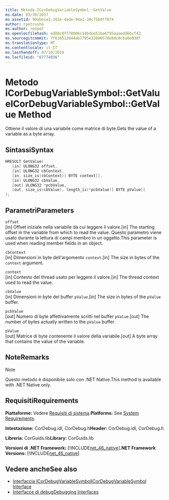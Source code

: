 ```yaml
---
title: Metodo ICorDebugVariableSymbol::GetValue
ms.date: 03/30/2017
ms.assetid: 90abece1-392e-4ade-94a1-30c75b0f7074
author: rpetrusha
ms.author: ronpet
ms.openlocfilehash: ed88c8ff78006c14bdee51ba6f95aaaedd66cf41
ms.sourcegitcommit: 7f616512044ab7795e32806578e8dc0c6a0e038f
ms.translationtype: MT
ms.contentlocale: it-IT
ms.lasthandoff: 07/10/2019
ms.locfileid: "67774836"
---
```

# <a name="icordebugvariablesymbolgetvalue-method"></a><span data-ttu-id="5f38e-102">Metodo ICorDebugVariableSymbol::GetValue</span><span class="sxs-lookup"><span data-stu-id="5f38e-102">ICorDebugVariableSymbol::GetValue Method</span></span>
<span data-ttu-id="5f38e-103">Ottiene il valore di una variabile come matrice di byte.</span><span class="sxs-lookup"><span data-stu-id="5f38e-103">Gets the value of a variable as a byte array.</span></span>  
  
## <a name="syntax"></a><span data-ttu-id="5f38e-104">Sintassi</span><span class="sxs-lookup"><span data-stu-id="5f38e-104">Syntax</span></span>  
  
```cpp  
HRESULT GetValue(  
   [in] ULONG32 offset,  
   [in] ULONG32 cbContext,  
   [in, size_is(cbContext)] BYTE context[],  
   [in] ULONG32 cbValue,  
   [out] ULONG32 *pcbValue,  
   [out, size_is(cbValue), length_is(*pcbValue)] BYTE pValue[]  
);  
```  
  
## <a name="parameters"></a><span data-ttu-id="5f38e-105">Parametri</span><span class="sxs-lookup"><span data-stu-id="5f38e-105">Parameters</span></span>  
 `offset`  
 <span data-ttu-id="5f38e-106">[in] Offset iniziale nella variabile da cui leggere il valore.</span><span class="sxs-lookup"><span data-stu-id="5f38e-106">[in] The starting offset in the variable from which to read the value.</span></span> <span data-ttu-id="5f38e-107">Questo parametro viene usato durante la lettura di campi membro in un oggetto.</span><span class="sxs-lookup"><span data-stu-id="5f38e-107">This parameter is used when reading member fields in an object.</span></span>  
  
 `cbContext`  
 <span data-ttu-id="5f38e-108">[in] Dimensioni in byte dell'argomento `context`.</span><span class="sxs-lookup"><span data-stu-id="5f38e-108">[in] The size in bytes of the `context` argument.</span></span>  
  
 `context`  
 <span data-ttu-id="5f38e-109">[in] Contesto del thread usato per leggere il valore.</span><span class="sxs-lookup"><span data-stu-id="5f38e-109">[in] The thread context used to read the value.</span></span>  
  
 `cbValue`  
 <span data-ttu-id="5f38e-110">[in] Dimensioni in byte del buffer `pValue`.</span><span class="sxs-lookup"><span data-stu-id="5f38e-110">[in] The size in bytes of the `pValue` buffer.</span></span>  
  
 `pcbValue`  
 <span data-ttu-id="5f38e-111">[out] Numero di byte affettivamente scritti nel buffer `pValue`.</span><span class="sxs-lookup"><span data-stu-id="5f38e-111">[out] The number of bytes actually written to the `pValue` buffer.</span></span>  
  
 `pValue`  
 <span data-ttu-id="5f38e-112">[out] Matrice di byte contenente il valore della variabile.</span><span class="sxs-lookup"><span data-stu-id="5f38e-112">[out] A byte array that contains the value of the variable.</span></span>  
  
## <a name="remarks"></a><span data-ttu-id="5f38e-113">Note</span><span class="sxs-lookup"><span data-stu-id="5f38e-113">Remarks</span></span>  
  
> [!NOTE]
>  <span data-ttu-id="5f38e-114">Questo metodo è disponibile solo con .NET Native.</span><span class="sxs-lookup"><span data-stu-id="5f38e-114">This method is available with .NET Native only.</span></span>  
  
## <a name="requirements"></a><span data-ttu-id="5f38e-115">Requisiti</span><span class="sxs-lookup"><span data-stu-id="5f38e-115">Requirements</span></span>  
 <span data-ttu-id="5f38e-116">**Piattaforme:** Vedere [Requisiti di sistema](../../../../docs/framework/get-started/system-requirements.md).</span><span class="sxs-lookup"><span data-stu-id="5f38e-116">**Platforms:** See [System Requirements](../../../../docs/framework/get-started/system-requirements.md).</span></span>  
  
 <span data-ttu-id="5f38e-117">**Intestazione:** CorDebug.idl, CorDebug.h</span><span class="sxs-lookup"><span data-stu-id="5f38e-117">**Header:** CorDebug.idl, CorDebug.h</span></span>  
  
 <span data-ttu-id="5f38e-118">**Libreria:** CorGuids.lib</span><span class="sxs-lookup"><span data-stu-id="5f38e-118">**Library:** CorGuids.lib</span></span>  
  
 <span data-ttu-id="5f38e-119">**Versioni di .NET Framework:** [!INCLUDE[net_46_native](../../../../includes/net-46-native-md.md)]</span><span class="sxs-lookup"><span data-stu-id="5f38e-119">**.NET Framework Versions:** [!INCLUDE[net_46_native](../../../../includes/net-46-native-md.md)]</span></span>  
  
## <a name="see-also"></a><span data-ttu-id="5f38e-120">Vedere anche</span><span class="sxs-lookup"><span data-stu-id="5f38e-120">See also</span></span>

- [<span data-ttu-id="5f38e-121">Interfaccia ICorDebugVariableSymbol</span><span class="sxs-lookup"><span data-stu-id="5f38e-121">ICorDebugVariableSymbol Interface</span></span>](../../../../docs/framework/unmanaged-api/debugging/icordebugvariablesymbol-interface.md)
- [<span data-ttu-id="5f38e-122">Interfacce di debug</span><span class="sxs-lookup"><span data-stu-id="5f38e-122">Debugging Interfaces</span></span>](../../../../docs/framework/unmanaged-api/debugging/debugging-interfaces.md)
